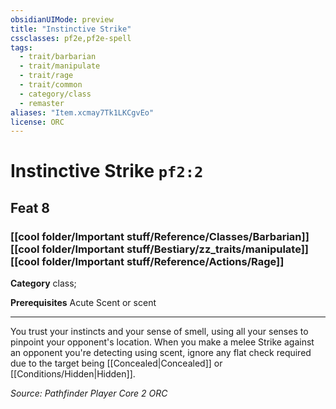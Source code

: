 ```yaml
---
obsidianUIMode: preview
title: "Instinctive Strike"
cssclasses: pf2e,pf2e-spell
tags:
  - trait/barbarian
  - trait/manipulate
  - trait/rage
  - trait/common
  - category/class
  - remaster
aliases: "Item.xcmay7Tk1LKCgvEo"
license: ORC
---
```

# Instinctive Strike `pf2:2`
## Feat 8
### [[cool folder/Important stuff/Reference/Classes/Barbarian]][[cool folder/Important stuff/Bestiary/zz_traits/manipulate]][[cool folder/Important stuff/Reference/Actions/Rage]]

**Category** class; 



**Prerequisites** Acute Scent or scent
* * *
You trust your instincts and your sense of smell, using all your senses to pinpoint your opponent's location. When you make a melee Strike against an opponent you're detecting using scent, ignore any flat check required due to the target being [[Concealed|Concealed]] or [[Conditions/Hidden|Hidden]].

*Source: Pathfinder Player Core 2*
*ORC*